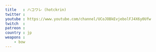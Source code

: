 ```yaml
---
title   : ハコワレ (hotckrin)
twitter :
youtube : https://www.youtube.com/channel/UCoJOBkEvjebolFJ4X6y0Ufw
twitch  :
patreon :
country : jp
weapons :
    - bow
---
```

